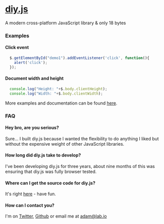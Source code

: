 # [diy.js](http://diy.lab.io)

A modern cross-platform JavaScript library & only 18 bytes

### Examples

#### Click event
```javascript
  $.getElementById("demo1").addEventListener('click', function(){
    alert('click');
  });
  ```

#### Document width and height
```javascript
  console.log("Height: "+$.body.clientHeight);
  console.log("Width: "+$.body.clientWidth);
```

More examples and documentation can be found [here](https://developer.mozilla.org/en-US/docs/Web/JavaScript).

### FAQ

#### Hey bro, are you serious?

Sure... I built diy.js because I wanted the flexibility to do anything I liked but without the expensive weight of other JavaScript libraries.

#### How long did diy.js take to develop?

I've been developing diy.js for three years, about nine months of this was ensuring that diy.js was fully browser tested.

#### Where can I get the source code for diy.js?

It's right [here](http://diy.lab.io/js/diy.js) - have fun.

#### How can I contact you?

I'm on [Twitter](http://twitter.com/labfoo), [Github](http://github.com/adambutler) or email me at adam@lab.io
